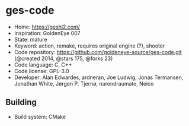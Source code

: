# ges-code

- Home: https://geshl2.com/
- Inspiration: GoldenEye 007
- State: mature
- Keyword: action, remake, requires original engine (?), shooter
- Code repository: https://github.com/goldeneye-source/ges-code.git (@created 2014, @stars 175, @forks 23)
- Code language: C, C++
- Code license: GPL-3.0
- Developer: Alan Edwardes, ardneran, Joe Ludwig, Jonas Termansen, Jonathan White, Jørgen P. Tjernø, narendraumate, Neico

## Building

- Build system: CMake
